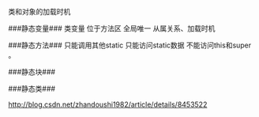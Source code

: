 类和对象的加载时机

###静态变量###
类变量
位于方法区
全局唯一
从属关系、加载时机


###静态方法###
只能调用其他static
只能访问static数据
不能访问this和super
。

###静态块###



###静态类###




http://blog.csdn.net/zhandoushi1982/article/details/8453522